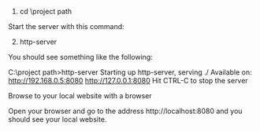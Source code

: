 1. cd \project path

Start the server with this command:

2. http-server

You should see something like the following:

	
C:\project path>http-server
Starting up http-server, serving ./
Available on:
  http://192.168.0.5:8080
  http://127.0.0.1:8080
Hit CTRL-C to stop the server

Browse to your local website with a browser

Open your browser and go to the address http://localhost:8080 and you should see your local website. 